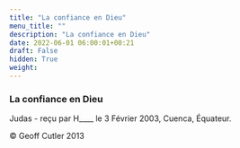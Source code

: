 ```yaml
---
title: "La confiance en Dieu"
menu_title: ""
description: "La confiance en Dieu"
date: 2022-06-01 06:00:01+00:21
draft: False
hidden: True
weight:
---
```

### La confiance en Dieu

Judas - reçu par H____ le 3 Février 2003, Cuenca, Équateur.



© Geoff Cutler 2013